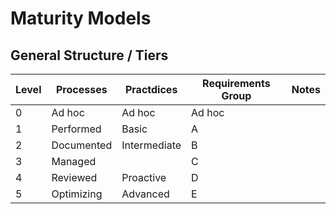 
# Maturity Models

## General Structure / Tiers


|Level  |Processes      |Practdices     |Requirements Group |Notes  |
|-------|---------------|---------------|-------------------|-------|
0       |Ad hoc         |Ad hoc         |Ad hoc             |       
1       |Performed      |Basic          |A                  |       
2       |Documented     |Intermediate   |B                  |       
3       |Managed        |               |C                  |       
4       |Reviewed       |Proactive      |D                  |       
5       |Optimizing     |Advanced       |E                  |       




